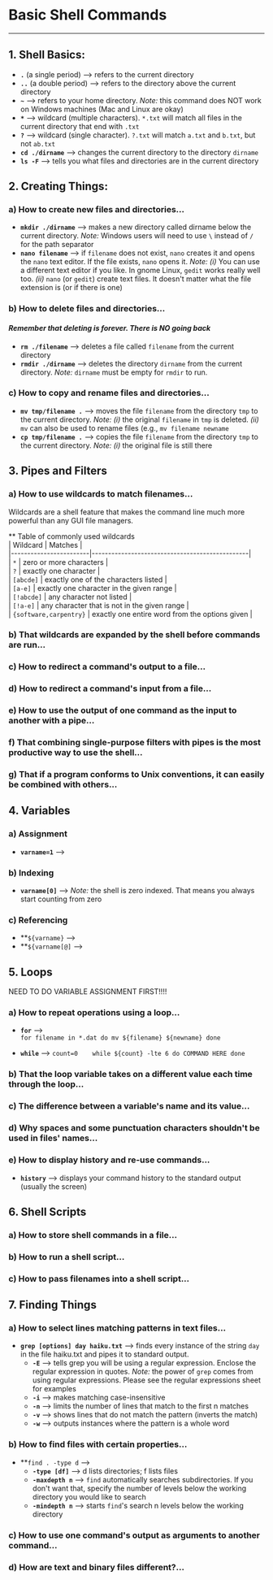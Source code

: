 # Basic Shell Commands
***

## 1. Shell Basics:
* **`.`** (a single period) --> refers to the current directory
* **`..`** (a double period) --> refers to the directory above the current directory
* **`~`** --> refers to your home directory. _Note:_ this command does NOT work on Windows machines (Mac and Linux are okay)
* **`*`** --> wildcard (multiple characters). `*.txt` will match all files in the current directory that end with `.txt`
* **`?`** --> wildcard (single character). `?.txt` will match `a.txt` and `b.txt`, but not `ab.txt`
* **`cd ./dirname`** --> changes the current directory to the directory `dirname` 
* **`ls -F`** --> tells you what files and directories are in the current directory



## 2. Creating Things:
### a) How to create new files and directories...
* **`mkdir ./dirname`** --> makes a new directory called dirname below the current directory. _Note:_ Windows users will need to use `\` instead of `/` for the path separator
* **`nano filename`** --> if `filename` does not exist, `nano` creates it and opens the `nano` text editor. If the file exists, `nano` opens it. _Note:_ _(i)_ You can use a different text editor if you like.  In gnome Linux, `gedit` works really well too. _(ii)_ `nano` (or `gedit`) create text files. It doesn't matter what the file extension is (or if there is one)

### b) How to delete files and directories...
#### _Remember that deleting is forever. There is NO going back_
* **`rm ./filename`** --> deletes a file called `filename` from the current directory 
* **`rmdir ./dirname`** --> deletes the directory `dirname` from the current directory. _Note:_ `dirname` must be empty for `rmdir` to run.

### c) How to copy and rename files and directories...
* **`mv tmp/filename .`** --> moves the file `filename` from the directory `tmp` to the current directory. _Note:_ _(i)_ the original `filename` in `tmp` is deleted. _(ii)_ `mv` can also be used to rename files (e.g., `mv filename newname`
* **`cp tmp/filename .`** --> copies the file `filename` from the directory `tmp` to the current directory. _Note:_ _(i)_ the original file is still there



## 3. Pipes and Filters
### a) How to use wildcards to match filenames...
Wildcards are a shell feature that makes the command line much more powerful than any GUI file managers. 


** Table of commonly used wildcards   
| Wildcard               | Matches                                        |  
|------------------------|------------------------------------------------|  
| `*`                    | zero or more characters                        |  
| `?`                    | exactly one character                          |  
| `[abcde]`              | exactly one of the characters listed           |  
| `[a-e]`                | exactly one character in the given range       |  
| `[!abcde]`             | any character not listed                       |  
| `[!a-e]`               | any character that is not in the given range   |  
| `{software,carpentry}` | exactly one entire word from the options given |  



### b) That wildcards are expanded by the shell before commands are run...
### c) How to redirect a command's output to a file...
### d) How to redirect a command's input from a file...
### e) How to use the output of one command as the input to another with a pipe...
### f) That combining single-purpose filters with pipes is the most productive way to use the shell...
### g) That if a program conforms to Unix conventions, it can easily be combined with others...



## 4. Variables
### a) Assignment
* **`varname=1`** -->

### b) Indexing 
* **`varname[0]`** --> _Note:_ the shell is zero indexed.  That means you always start counting from zero

### c) Referencing
* **`${varname}` -->
* **`${varname[@]` --> 

 

## 5. Loops
NEED TO DO VARIABLE ASSIGNMENT FIRST!!!!
### a) How to repeat operations using a loop...
* **`for`** -->  
    `for filename in *.dat
    do
      mv ${filename} ${newname}
    done`
    
* **`while`** -->
    `count=0   
     while ${count} -lte 6
     do
       COMMAND HERE
     done`

### b) That the loop variable takes on a different value each time through the loop...
### c) The difference between a variable's name and its value...
### d) Why spaces and some punctuation characters shouldn't be used in files' names...
### e) How to display history and re-use commands...
* **`history`** --> displays your command history to the standard output (usually the screen)



## 6. Shell Scripts
### a) How to store shell commands in a file...
### b) How to run a shell script...
### c) How to pass filenames into a shell script...



## 7. Finding Things
### a) How to select lines matching patterns in text files...
* **`grep [options] day haiku.txt`** --> finds every instance of the string `day` in the file haiku.txt and pipes it to standard output. 
	* **`-E`** --> tells grep you will be using a regular expression. Enclose the regular expression in quotes. _Note:_ the power of `grep` comes from using regular expressions. Please see the regular expressions sheet for examples
	* **`-i`** --> makes matching case-insensitive
	* **`-n`** --> limits the number of lines that match to the first n matches
	* **`-v`** --> shows lines that do not match the pattern (inverts the match) 			
	* **`-w`** --> outputs instances where the pattern is a whole word

### b) How to find files with certain properties...
* **`find . -type d` -->
	* **`-type [df]`** --> d lists directories; f lists files
	* **`-maxdepth n`** --> `find` automatically searches subdirectories. If you don't want that, specify the number of levels below the working directory you would like to search
	* **`-mindepth n`** --> starts `find`'s search n levels below the working directory
	
### c) How to use one command's output as arguments to another command...

### d) How are text and binary files different?...

